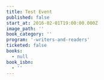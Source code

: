 ```yaml
---
title: Test Event
published: false
start_at: 2016-02-01T19:00:00.000Z
image_path: ''
book_category: ''
program: '-writers-and-readers'
ticketed: false
books:
  - null
book_isbn:
  - ''
---
```



